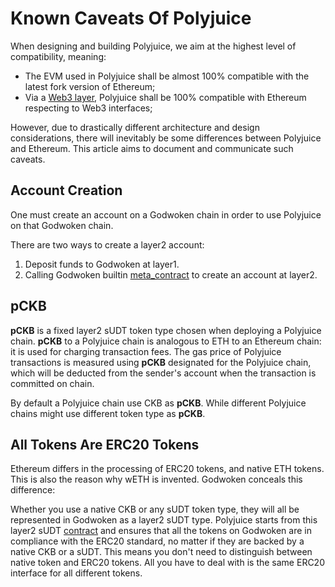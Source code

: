 # Known Caveats Of Polyjuice

When designing and building Polyjuice, we aim at the highest level of compatibility, meaning:

* The EVM used in Polyjuice shall be almost 100% compatible with the latest fork version of Ethereum;
* Via a [Web3 layer](https://github.com/nervosnetwork/godwoken-web3), Polyjuice shall be 100% compatible with Ethereum respecting to Web3 interfaces;

However, due to drastically different architecture and design considerations, there will inevitably be some differences between Polyjuice and Ethereum. This article aims to document and communicate such caveats.

## Account Creation

One must create an account on a Godwoken chain in order to use Polyjuice on that Godwoken chain.

There are two ways to create a layer2 account:

1. Deposit funds to Godwoken at layer1.
2. Calling Godwoken builtin [meta_contract](https://github.com/nervosnetwork/godwoken-scripts/blob/86b299f/c/contracts/meta_contract.c) to create an account at layer2.

## pCKB

**pCKB** is a fixed layer2 sUDT token type chosen when deploying a Polyjuice chain. **pCKB** to a Polyjuice chain is analogous to ETH to an Ethereum chain: it is used for charging transaction fees. The gas price of Polyjuice transactions is measured using **pCKB** designated for the Polyjuice chain, which will be deducted from the sender's account when the transaction is committed on chain.

By default a Polyjuice chain use CKB as **pCKB**. While different Polyjuice chains might use different token type as **pCKB**.

## All Tokens Are ERC20 Tokens

Ethereum differs in the processing of ERC20 tokens, and native ETH tokens. This is also the reason why wETH is invented. Godwoken conceals this difference:

Whether you use a native CKB or any sUDT token type, they will all be represented in Godwoken as a layer2 sUDT type. Polyjuice starts from this layer2 sUDT [contract](https://github.com/nervosnetwork/godwoken-polyjuice/blob/b9c3ad4/solidity/erc20/SudtERC20Proxy_UserDefinedDecimals.sol) and ensures that all the tokens on Godwoken are in compliance with the ERC20 standard, no matter if they are backed by a native CKB or a sUDT. This means you don't need to distinguish between native token and ERC20 tokens. All you have to deal with is the same ERC20 interface for all different tokens.

